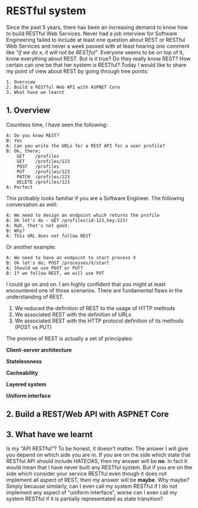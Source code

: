 # RESTful system

Since the past 5 years, there has been an increasing demand to know how to build RESTful Web Services. Never had a job interview for Software Engineering failed to include at least one question about REST or RESTful Web Services and never a week passed with at least hearing one comment like _"if we do x, it will not be RESTful"_. Everyone seems to be on top of it, know everything about REST. 
But is it true? Do they really know REST? How certain can one be that her system is RESTful? 
Today I would like to share my point of view about REST by going through tree points:

```
1. Overview
2. Build a RESTful Web API with ASPNET Core
3. What have we learnt
```

## 1. Overview

Countless time, I have seen the following:

```
A: Do you know REST?
B: Yes
A: Can you write the URLs for a REST API for a user profile?
B: Ok, there;
    GET    /profiles
    GET    /profiles/123
    POST   /profiles
    PUT    /profiles/123
    PATCH  /profiles/123
    DELETE /profiles/123
A: Perfect
```

This probably looks familiar if you are a Software Engineer. The following conversation as well:

```
A: We need to design an endpoint which returns the profile
B: Ok let's do ~ GET /profiles(id:123,key:123)
A: Nah, that's not good.
B: Why?
A: This URL does not follow REST
```

Or another example:

```
A: We need to have an endpoint to start process X
B: Ok let's do; POST /processes/X/start
A: Should we use POST or PUT?
B: If we follow REST, we will use PUT
```

I could go on and on. I am highly confident that you might at least encountered one of those scenarios. There are fundamental flaws in the understanding of REST.

1. We reduced the definition of REST to the usage of HTTP methods
2. We associated REST with the definition of URLs
3. We associated REST with the HTTP protocol definition of its methods (POST vs PUT)

The promise of REST is actually a set of principales:

__Client-server architecture__

__Statelessness__

__Cacheability__

__Layered system__

__Uniform interface__

## 2. Build a REST/Web API with ASPNET Core

## 3. What have we learnt

Is my "API RESTful"? To be honest, it doesn't matter. The answer I will give you depend on which side you are in. If you are on the side which state that RESTful API should include HATEOAS, then my answer will be __no__. In fact it would mean that I have never built any RESTful system. But if you are on the side which consider your service RESTful even though it does not implement all aspect of REST, then my answer will be __maybe__. Why maybe? Simply because similarly, can I even call my system RESTful if I do not implement any aspect of "uniform interface", worse can I even call my system RESTful if it is partially representated as state transition?

